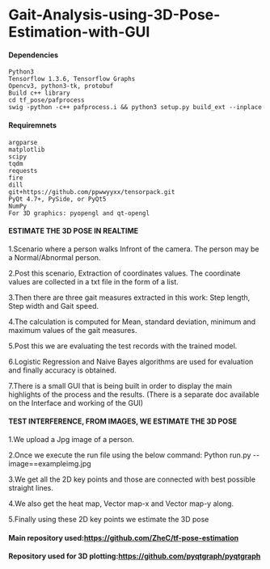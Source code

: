 #   Gait-Analysis-using-3D-Pose-Estimation-with-GUI

#### Dependencies
    Python3
    Tensorflow 1.3.6, Tensorflow Graphs
    Opencv3, python3-tk, protobuf
    Build c++ library 
    cd tf_pose/pafprocess
    swig -python -c++ pafprocess.i && python3 setup.py build_ext --inplace
    
#### Requiremnets
    argparse
    matplotlib
    scipy
    tqdm
    requests
    fire
    dill
    git+https://github.com/ppwwyyxx/tensorpack.git
    PyQt 4.7+, PySide, or PyQt5
    NumPy
    For 3D graphics: pyopengl and qt-opengl

#### ESTIMATE THE 3D POSE IN REALTIME
1.Scenario where a person walks Infront of the camera. The person may be a Normal/Abnormal person. 

2.Post this scenario, Extraction of coordinates values. The coordinate values are collected in a txt file in the form of a list.

3.Then there are three gait measures extracted in this work: Step length, Step width and Gait speed.

4.The calculation is computed for Mean, standard deviation, minimum and maximum values of the gait measures.

5.Post this we are evaluating the test records with the trained model. 

6.Logistic Regression and Naive Bayes algorithms are used for evaluation and finally accuracy is obtained.

7.There is a small GUI that is being built in order to display the main highlights of the process and the results. (There is a separate doc available on the Interface and working of the GUI)

#### TEST INTERFERENCE, FROM IMAGES, WE ESTIMATE THE 3D POSE 
1.We upload a Jpg image of a person.

2.Once we execute the run file using the below command:
Python run.py --image==exampleimg.jpg

3.We get all the 2D key points and those are connected with best possible straight lines. 

4.We also get the heat map, Vector map-x and Vector map-y along.

5.Finally using these 2D key points we estimate the 3D pose

#### Main repository used:https://github.com/ZheC/tf-pose-estimation

#### Repository used for 3D plotting:https://github.com/pyqtgraph/pyqtgraph
